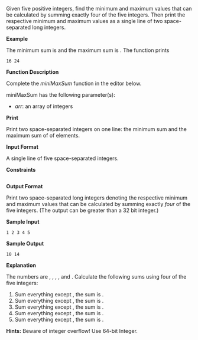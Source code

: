 <div class="challenge-body-html">

<div class="challenge_problem_statement">

<div class="msB challenge_problem_statement_body">

<div class="hackdown-content"><style id="MathJax_SVG_styles">.MathJax_SVG_Display {text-align: center; margin: 1em 0em; position: relative; display: block!important; text-indent: 0; max-width: none; max-height: none; min-width: 0; min-height: 0; width: 100%} .MathJax_SVG .MJX-monospace {font-family: monospace} .MathJax_SVG .MJX-sans-serif {font-family: sans-serif} .MathJax_SVG {display: inline; font-style: normal; font-weight: normal; line-height: normal; font-size: 100%; font-size-adjust: none; text-indent: 0; text-align: left; text-transform: none; letter-spacing: normal; word-spacing: normal; word-wrap: normal; white-space: nowrap; float: none; direction: ltr; max-width: none; max-height: none; min-width: 0; min-height: 0; border: 0; padding: 0; margin: 0} .MathJax_SVG * {transition: none; -webkit-transition: none; -moz-transition: none; -ms-transition: none; -o-transition: none} .mjx-svg-href {fill: blue; stroke: blue} .MathJax_SVG_LineBox {display: table!important} .MathJax_SVG_LineBox span {display: table-cell!important; width: 10000em!important; min-width: 0; max-width: none; padding: 0; border: 0; margin: 0}</style>

Given five positive integers, find the minimum and maximum values that can be calculated by summing exactly four of the five integers. Then print the respective minimum and maximum values as a single line of two space-separated long integers.

**Example**  
<span style="font-size: 100%; display: inline-block;" class="MathJax_SVG" id="MathJax-Element-1-Frame"></span>

The minimum sum is <span style="font-size: 100%; display: inline-block;" class="MathJax_SVG" id="MathJax-Element-2-Frame"></span>and the maximum sum is <span style="font-size: 100%; display: inline-block;" class="MathJax_SVG" id="MathJax-Element-3-Frame"></span>. The function prints

    16 24

**Function Description**

Complete the _miniMaxSum_ function in the editor below.

miniMaxSum has the following parameter(s):

- _arr_: an array of <span style="font-size: 100%; display: inline-block;" class="MathJax_SVG" id="MathJax-Element-4-Frame"></span>integers

**Print**

Print two space-separated integers on one line: the minimum sum and the maximum sum of <span style="font-size: 100%; display: inline-block;" class="MathJax_SVG" id="MathJax-Element-5-Frame"></span>of <span style="font-size: 100%; display: inline-block;" class="MathJax_SVG" id="MathJax-Element-6-Frame"></span>elements.

</div>

</div>

</div>

<div class="challenge_input_format">

<div class="msB challenge_input_format_title">

**Input Format**

</div>

<div class="msB challenge_input_format_body">

<div class="hackdown-content"><style id="MathJax_SVG_styles">.MathJax_SVG_Display {text-align: center; margin: 1em 0em; position: relative; display: block!important; text-indent: 0; max-width: none; max-height: none; min-width: 0; min-height: 0; width: 100%} .MathJax_SVG .MJX-monospace {font-family: monospace} .MathJax_SVG .MJX-sans-serif {font-family: sans-serif} .MathJax_SVG {display: inline; font-style: normal; font-weight: normal; line-height: normal; font-size: 100%; font-size-adjust: none; text-indent: 0; text-align: left; text-transform: none; letter-spacing: normal; word-spacing: normal; word-wrap: normal; white-space: nowrap; float: none; direction: ltr; max-width: none; max-height: none; min-width: 0; min-height: 0; border: 0; padding: 0; margin: 0} .MathJax_SVG * {transition: none; -webkit-transition: none; -moz-transition: none; -ms-transition: none; -o-transition: none} .mjx-svg-href {fill: blue; stroke: blue}</style>

A single line of five space-separated integers.

</div>

</div>

</div>

<div class="challenge_constraints">

<div class="msB challenge_constraints_title">

**Constraints**

</div>

<div class="msB challenge_constraints_body">

<div class="hackdown-content"><style id="MathJax_SVG_styles">.MathJax_SVG_Display {text-align: center; margin: 1em 0em; position: relative; display: block!important; text-indent: 0; max-width: none; max-height: none; min-width: 0; min-height: 0; width: 100%} .MathJax_SVG .MJX-monospace {font-family: monospace} .MathJax_SVG .MJX-sans-serif {font-family: sans-serif} .MathJax_SVG {display: inline; font-style: normal; font-weight: normal; line-height: normal; font-size: 100%; font-size-adjust: none; text-indent: 0; text-align: left; text-transform: none; letter-spacing: normal; word-spacing: normal; word-wrap: normal; white-space: nowrap; float: none; direction: ltr; max-width: none; max-height: none; min-width: 0; min-height: 0; border: 0; padding: 0; margin: 0} .MathJax_SVG * {transition: none; -webkit-transition: none; -moz-transition: none; -ms-transition: none; -o-transition: none} .mjx-svg-href {fill: blue; stroke: blue} .MathJax_SVG_LineBox {display: table!important} .MathJax_SVG_LineBox span {display: table-cell!important; width: 10000em!important; min-width: 0; max-width: none; padding: 0; border: 0; margin: 0}</style>

<span style="font-size: 100%; display: inline-block;" class="MathJax_SVG" id="MathJax-Element-1-Frame"></span>

</div>

</div>

</div>

<div class="challenge_output_format">

<div class="msB challenge_output_format_title">

**Output Format**

</div>

<div class="msB challenge_output_format_body">

<div class="hackdown-content"><style id="MathJax_SVG_styles">.MathJax_SVG_Display {text-align: center; margin: 1em 0em; position: relative; display: block!important; text-indent: 0; max-width: none; max-height: none; min-width: 0; min-height: 0; width: 100%} .MathJax_SVG .MJX-monospace {font-family: monospace} .MathJax_SVG .MJX-sans-serif {font-family: sans-serif} .MathJax_SVG {display: inline; font-style: normal; font-weight: normal; line-height: normal; font-size: 100%; font-size-adjust: none; text-indent: 0; text-align: left; text-transform: none; letter-spacing: normal; word-spacing: normal; word-wrap: normal; white-space: nowrap; float: none; direction: ltr; max-width: none; max-height: none; min-width: 0; min-height: 0; border: 0; padding: 0; margin: 0} .MathJax_SVG * {transition: none; -webkit-transition: none; -moz-transition: none; -ms-transition: none; -o-transition: none} .mjx-svg-href {fill: blue; stroke: blue} .MathJax_SVG_LineBox {display: table!important} .MathJax_SVG_LineBox span {display: table-cell!important; width: 10000em!important; min-width: 0; max-width: none; padding: 0; border: 0; margin: 0}</style>

Print two space-separated long integers denoting the respective minimum and maximum values that can be calculated by summing exactly _four_ of the five integers. (The output can be greater than a 32 bit integer.)

</div>

</div>

</div>

<div class="challenge_sample_input">

<div class="msB challenge_sample_input_title">

**Sample Input**

</div>

<div class="msB challenge_sample_input_body">

<div class="hackdown-content"><style id="MathJax_SVG_styles">.MathJax_SVG_Display {text-align: center; margin: 1em 0em; position: relative; display: block!important; text-indent: 0; max-width: none; max-height: none; min-width: 0; min-height: 0; width: 100%} .MathJax_SVG .MJX-monospace {font-family: monospace} .MathJax_SVG .MJX-sans-serif {font-family: sans-serif} .MathJax_SVG {display: inline; font-style: normal; font-weight: normal; line-height: normal; font-size: 100%; font-size-adjust: none; text-indent: 0; text-align: left; text-transform: none; letter-spacing: normal; word-spacing: normal; word-wrap: normal; white-space: nowrap; float: none; direction: ltr; max-width: none; max-height: none; min-width: 0; min-height: 0; border: 0; padding: 0; margin: 0} .MathJax_SVG * {transition: none; -webkit-transition: none; -moz-transition: none; -ms-transition: none; -o-transition: none} .mjx-svg-href {fill: blue; stroke: blue}</style>

    1 2 3 4 5

</div>

</div>

</div>

<div class="challenge_sample_output">

<div class="msB challenge_sample_output_title">

**Sample Output**

</div>

<div class="msB challenge_sample_output_body">

<div class="hackdown-content"><style id="MathJax_SVG_styles">.MathJax_SVG_Display {text-align: center; margin: 1em 0em; position: relative; display: block!important; text-indent: 0; max-width: none; max-height: none; min-width: 0; min-height: 0; width: 100%} .MathJax_SVG .MJX-monospace {font-family: monospace} .MathJax_SVG .MJX-sans-serif {font-family: sans-serif} .MathJax_SVG {display: inline; font-style: normal; font-weight: normal; line-height: normal; font-size: 100%; font-size-adjust: none; text-indent: 0; text-align: left; text-transform: none; letter-spacing: normal; word-spacing: normal; word-wrap: normal; white-space: nowrap; float: none; direction: ltr; max-width: none; max-height: none; min-width: 0; min-height: 0; border: 0; padding: 0; margin: 0} .MathJax_SVG * {transition: none; -webkit-transition: none; -moz-transition: none; -ms-transition: none; -o-transition: none} .mjx-svg-href {fill: blue; stroke: blue}</style>

    10 14

</div>

</div>

</div>

<div class="challenge_explanation">

<div class="msB challenge_explanation_title">

**Explanation**

</div>

<div class="msB challenge_explanation_body">

<div class="hackdown-content"><style id="MathJax_SVG_styles">.MathJax_SVG_Display {text-align: center; margin: 1em 0em; position: relative; display: block!important; text-indent: 0; max-width: none; max-height: none; min-width: 0; min-height: 0; width: 100%} .MathJax_SVG .MJX-monospace {font-family: monospace} .MathJax_SVG .MJX-sans-serif {font-family: sans-serif} .MathJax_SVG {display: inline; font-style: normal; font-weight: normal; line-height: normal; font-size: 100%; font-size-adjust: none; text-indent: 0; text-align: left; text-transform: none; letter-spacing: normal; word-spacing: normal; word-wrap: normal; white-space: nowrap; float: none; direction: ltr; max-width: none; max-height: none; min-width: 0; min-height: 0; border: 0; padding: 0; margin: 0} .MathJax_SVG * {transition: none; -webkit-transition: none; -moz-transition: none; -ms-transition: none; -o-transition: none} .mjx-svg-href {fill: blue; stroke: blue} .MathJax_SVG_LineBox {display: table!important} .MathJax_SVG_LineBox span {display: table-cell!important; width: 10000em!important; min-width: 0; max-width: none; padding: 0; border: 0; margin: 0}</style>

The numbers are <span style="font-size: 100%; display: inline-block;" class="MathJax_SVG" id="MathJax-Element-1-Frame"></span>, <span style="font-size: 100%; display: inline-block;" class="MathJax_SVG" id="MathJax-Element-2-Frame"></span>, <span style="font-size: 100%; display: inline-block;" class="MathJax_SVG" id="MathJax-Element-3-Frame"></span>, <span style="font-size: 100%; display: inline-block;" class="MathJax_SVG" id="MathJax-Element-4-Frame"></span>, and <span style="font-size: 100%; display: inline-block;" class="MathJax_SVG" id="MathJax-Element-5-Frame"></span>. Calculate the following sums using four of the five integers:

1.  Sum everything except <span style="font-size: 100%; display: inline-block;" class="MathJax_SVG" id="MathJax-Element-6-Frame"></span>, the sum is <span style="font-size: 100%; display: inline-block;" class="MathJax_SVG" id="MathJax-Element-7-Frame"></span>.
2.  Sum everything except <span style="font-size: 100%; display: inline-block;" class="MathJax_SVG" id="MathJax-Element-8-Frame"></span>, the sum is <span style="font-size: 100%; display: inline-block;" class="MathJax_SVG" id="MathJax-Element-9-Frame"></span>.
3.  Sum everything except <span style="font-size: 100%; display: inline-block;" class="MathJax_SVG" id="MathJax-Element-10-Frame"></span>, the sum is <span style="font-size: 100%; display: inline-block;" class="MathJax_SVG" id="MathJax-Element-11-Frame"></span>.
4.  Sum everything except <span style="font-size: 100%; display: inline-block;" class="MathJax_SVG" id="MathJax-Element-12-Frame"></span>, the sum is <span style="font-size: 100%; display: inline-block;" class="MathJax_SVG" id="MathJax-Element-13-Frame"></span>.
5.  Sum everything except <span style="font-size: 100%; display: inline-block;" class="MathJax_SVG" id="MathJax-Element-14-Frame"></span>, the sum is <span style="font-size: 100%; display: inline-block;" class="MathJax_SVG" id="MathJax-Element-15-Frame"></span>.

**Hints:** Beware of integer overflow! Use 64-bit Integer.

</div>

</div>

</div>

</div>
